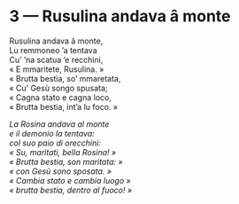 # 3 — Rusulina andava â monte

Rusulina andava â monte,  
Lu remmoneo ’a tentava  
Cu’ ’na scatua ’e recchini,  
« E mmaritete, Rusulina. »  
« Brutta bestia, so’ mmaretata,  
« Cu’ Gesù songo spusata;  
« Cagna stato e cagna loco,  
« Brutta bestia, int’a lu foco. »

_La Rosina andava al monte  
e il demonio la tentava:  
col suo paio di orecchini:  
« Su, marìtati, bella Rosina! »  
« Brutta bestia, son maritata: »  
« con Gesù sono sposata. »  
« Cambia stato e cambia luogo »  
« brutta bestia, dentro al fuoco! »_

